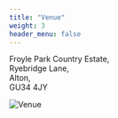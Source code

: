 ```yaml
---
title: "Venue"
weight: 3
header_menu: false
---
```


Froyle Park Country Estate,  
Ryebridge Lane,   
Alton,  
GU34 4JY

![Venue](images/froyle-map.PNG)